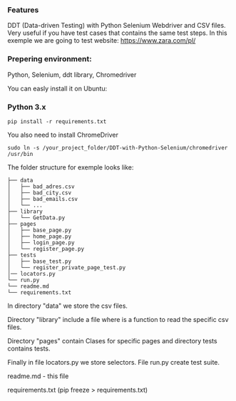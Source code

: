 ### Features
DDT (Data-driven Testing) with Python Selenium Webdriver and CSV files. Very useful if you have test cases that contains the same test steps.
In this exemple we are going to test website: https://www.zara.com/pl/

### Prepering environment:

Python, Selenium, ddt library, Chromedriver

You can easly install it on Ubuntu:

### Python 3.x

`pip install -r requirements.txt`

You also need to install ChromeDriver

`sudo ln -s /your_project_folder/DDT-with-Python-Selenium/chromedriver /usr/bin`

The folder structure for exemple looks like:

    
    ├── data
    │   ├── bad_adres.csv
    │   ├── bad_city.csv
    │   ├── bad_emails.csv
    │   └── ...
    ├── library
    │   └── GetData.py
    ├── pages
    │   ├── base_page.py
    │   ├── home_page.py
    │   ├── login_page.py
    │   └── register_page.py
    ├── tests
    │   ├── base_test.py
    │   └── register_private_page_test.py
    │── locators.py
    └── run.py
    └── readme.md
    └── requirements.txt


In directory "data" we store the csv files. 

Directory  "library" include a file where is a function to read the specific csv files.

Directory "pages" contain Clases for specific pages and directory tests contains tests.

Finally in file locators.py we store selectors. File run.py create test suite.

readme.md - this file 

requirements.txt (pip freeze > requirements.txt)
